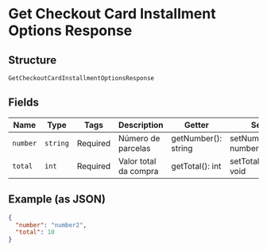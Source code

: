 
# Get Checkout Card Installment Options Response

## Structure

`GetCheckoutCardInstallmentOptionsResponse`

## Fields

| Name | Type | Tags | Description | Getter | Setter |
|  --- | --- | --- | --- | --- | --- |
| `number` | `string` | Required | Número de parcelas | getNumber(): string | setNumber(string number): void |
| `total` | `int` | Required | Valor total da compra | getTotal(): int | setTotal(int total): void |

## Example (as JSON)

```json
{
  "number": "number2",
  "total": 10
}
```

